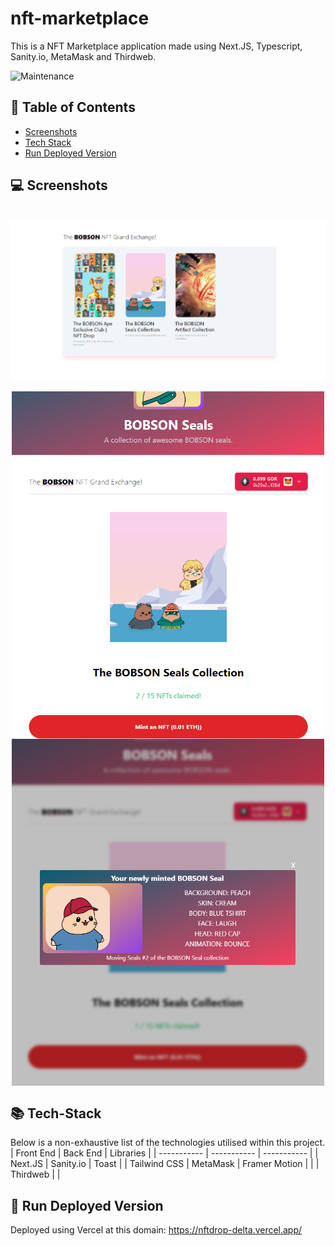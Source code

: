 # nft-marketplace
This is a NFT Marketplace application made using Next.JS, Typescript, Sanity.io, MetaMask and Thirdweb.

![Maintenance](https://img.shields.io/maintenance/yes/2023)

## :scroll: Table of Contents
- [Screenshots](#computer-screenshots)
- [Tech Stack](#books-tech-stack)
- [Run Deployed Version](#running-run-deployed-version)

## :computer: Screenshots
<div style="display: inline_block" align="center"><br>
 <img align="center" alt="Home Page"  width="800" src="/assets/home-page.PNG">
</div>
<div style="display: inline_block" align="center"><br>
 <img align="center" alt="Collection Page"  width="500" src="/assets/collection-page.PNG">
 <img align="center" alt="NFT Modal"  width="500" src="/assets/nft-modal-revealed.PNG">
</div>

## :books: Tech-Stack
Below is a non-exhaustive list of the technologies utilised within this project.
| Front End | Back End | Libraries |
| ----------- | ----------- | ----------- |
| Next.JS | Sanity.io | Toast |
| Tailwind CSS | MetaMask | Framer Motion |
|  | Thirdweb |     |

## :running: Run Deployed Version
Deployed using Vercel at this domain:
https://nftdrop-delta.vercel.app/
